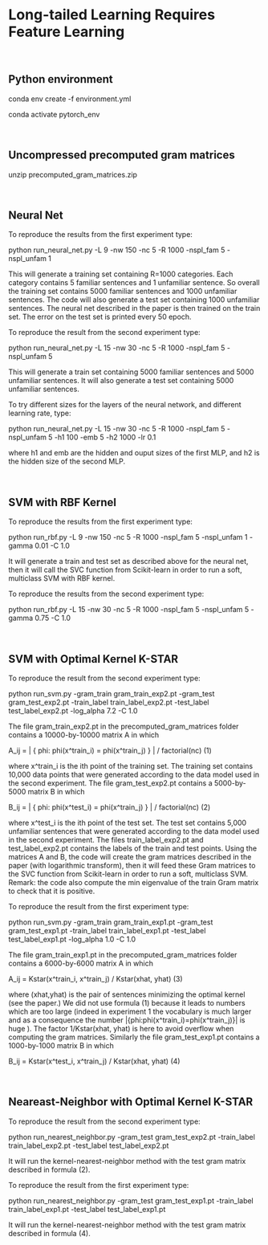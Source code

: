 # Long-tailed Learning Requires Feature Learning


<br>

## Python environment

conda env create -f environment.yml

conda activate pytorch_env

<br>


## Uncompressed precomputed gram matrices

unzip precomputed_gram_matrices.zip

<br>

## Neural Net 

To reproduce the results from the first experiment type:

python run_neural_net.py -L 9 -nw 150 -nc 5 -R 1000 -nspl_fam 5 -nspl_unfam 1

This will generate a training set containing R=1000 categories. Each category contains 5 familiar sentences and 1 unfamiliar sentence. So overall the training set contains 5000 familiar sentences and 1000 unfamiliar sentences. The code will also generate a test set containing 1000 unfamiliar sentences. The neural net described in the paper is then trained on the train set. The error on the test set is printed every 50 epoch.

To reproduce the result from the second experiment type:

python run_neural_net.py -L 15 -nw 30 -nc 5 -R 1000 -nspl_fam 5 -nspl_unfam 5

This will generate a train set containing 5000 familiar sentences and 5000 unfamiliar sentences. It will also generate a test set containing 5000 unfamiliar sentences.

To try different sizes for the layers of the neural network, and different learning rate, type:

python run_neural_net.py -L 15 -nw 30 -nc 5 -R 1000 -nspl_fam 5 -nspl_unfam 5 -h1 100 -emb 5 -h2 1000 -lr 0.1

where h1 and emb are the hidden and ouput sizes of the first MLP, and h2 is the hidden size of the second MLP.

<br>

## SVM with RBF Kernel

To reproduce the results from the first experiment type:

python run_rbf.py -L 9 -nw 150 -nc 5 -R 1000 -nspl_fam 5 -nspl_unfam 1 -gamma 0.01 -C 1.0 

It will generate a train and test set as described above for the neural net, then it will call the SVC function from Scikit-learn in order to run a soft, multiclass SVM with RBF kernel.

To reproduce the results from the second experiment type:

python run_rbf.py -L 15 -nw 30 -nc 5 -R 1000 -nspl_fam 5 -nspl_unfam 5 -gamma 0.75 -C 1.0 

<br>

## SVM with Optimal Kernel K-STAR

To reproduce the result from the second experiment type:

python run_svm.py -gram_train gram_train_exp2.pt -gram_test gram_test_exp2.pt -train_label train_label_exp2.pt -test_label test_label_exp2.pt -log_alpha 7.2 -C 1.0

The file gram_train_exp2.pt in the precomputed_gram_matrices folder contains a 10000-by-10000 matrix A in which

A_ij = | { phi: phi(x^train_i) = phi(x^train_j) } | / factorial(nc)   (1)

where x^train_i is the ith point of the training set. The training set contains 10,000 data points that were generated according to the data model used in the second experiment. The file gram_test_exp2.pt contains a 5000-by-5000 matrix B in which

B_ij = | { phi: phi(x^test_i) = phi(x^train_j) } | / factorial(nc)    (2)

where x^test_i is the ith point of the test set. The test set contains 5,000 unfamiliar sentences that were generated according to the data model used in the second experiment. The files train_label_exp2.pt and test_label_exp2.pt contains the labels of the train and test points. Using the matrices A and B, the code will create the gram matrices described in the paper (with logarithmic transform), then it will feed these Gram matrices to the SVC function from Scikit-learn in order to run a soft, multiclass SVM. Remark: the code also compute the min eigenvalue of the train Gram matrix to check that it is positive.

To reproduce the result from the first experiment type:

python run_svm.py -gram_train gram_train_exp1.pt -gram_test gram_test_exp1.pt -train_label train_label_exp1.pt -test_label test_label_exp1.pt -log_alpha 1.0 -C 1.0

The file gram_train_exp1.pt in the precomputed_gram_matrices folder contains a 6000-by-6000 matrix A in which

A_ij = Kstar(x^train_i, x^train_j) / Kstar(xhat, yhat)     (3)

where (xhat,yhat) is the pair of sentences minimizing the optimal kernel (see the paper.) We did not use formula (1) because it leads to numbers which are too large (indeed in experiment 1 the vocabulary is much larger and as a consequence the number |{phi:phi(x^train_i)=phi(x^train_j)}| is huge ). The factor 1/Kstar(xhat, yhat) is here to avoid overflow when computing the gram matrices. Similarly the file gram_test_exp1.pt contains a 1000-by-1000 matrix B in which

B_ij = Kstar(x^test_i, x^train_j) / Kstar(xhat, yhat)     (4)

<br>

## Neareast-Neighbor with Optimal Kernel K-STAR


To reproduce the result from the second experiment type:

python run_nearest_neighbor.py -gram_test gram_test_exp2.pt -train_label train_label_exp2.pt -test_label test_label_exp2.pt 

It will run the kernel-nearest-neighbor method with the test gram matrix described in formula (2).

To reproduce the result from the first experiment type:

python run_nearest_neighbor.py -gram_test gram_test_exp1.pt -train_label train_label_exp1.pt -test_label test_label_exp1.pt

It will run the kernel-nearest-neighbor method with the test gram matrix described in formula (4).

<br>



